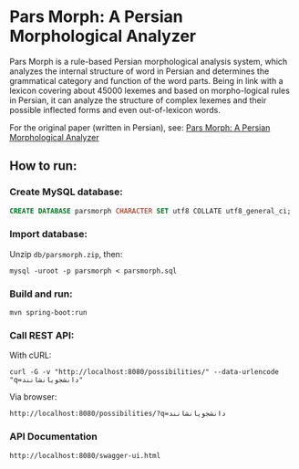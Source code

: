 # Pars Morph: A Persian Morphological Analyzer

Pars Morph is a rule-based Persian morphological analysis system, which analyzes the internal structure of word in Persian and determines the grammatical category and function of the word parts.
Being in link with a lexicon covering about 45000 lexemes and based on morpho-logical rules in Persian, it can analyze the structure of complex lexemes and their possible inflected forms and even out-of-lexicon words.

For the original paper (written in Persian), see: [Pars Morph: A Persian Morphological Analyzer](http://jsdp.rcisp.ac.ir/article-1-714-en.html)

## How to run:
### Create MySQL database:
```sql
CREATE DATABASE parsmorph CHARACTER SET utf8 COLLATE utf8_general_ci;
```

### Import database:
Unzip ```db/parsmorph.zip```, then: 
```shell
mysql -uroot -p parsmorph < parsmorph.sql
```

### Build and run: 
```shell
mvn spring-boot:run
```

### Call REST API:
With cURL:
```shell
curl -G -v "http://localhost:8080/possibilities/" --data-urlencode "q=دانشجویانشانند"
```
Via browser:
```
http://localhost:8080/possibilities/?q=دانشجویانشانند
```

### API Documentation
```
http://localhost:8080/swagger-ui.html
```
